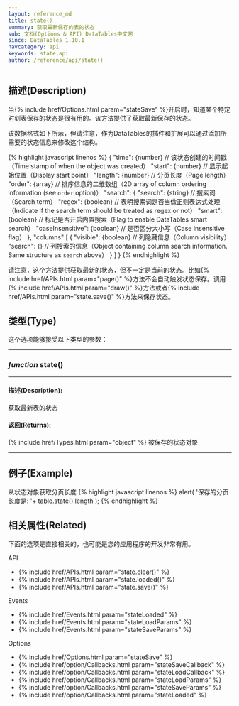 ```yaml
---
layout: reference_md
title: state()
summary: 获取最新保存的表的状态
sub: 文档(Options & API) DataTables中文网
since: DataTables 1.10.1
navcategory: api
keywords: state,api
author: /reference/api/state()
---
```



## 描述(Description)

当{% include href/Options.html param="stateSave" %}开启时，知道某个特定时刻表保存的状态是很有用的。该方法提供了获取最新保存的状态。

该数据格式如下所示，但请注意，作为DataTables的插件和扩展可以通过添加所需要的状态信息来修改这个结构。

{% highlight javascript linenos %}
{
    "time":   {number}               // 该状态创建的时间戳（Time stamp of when the object was created）
    "start":  {number}               // 显示起始位置（Display start point）
    "length": {number}               // 分页长度（Page length）
    "order":  {array}                // 排序信息的二维数组（2D array of column ordering information (see `order` option)）
    "search": {
        "search":          {string}  // 搜索词（Search term）
        "regex":           {boolean} // 表明搜索词是否当做正则表达式处理（Indicate if the search term should be treated as regex or not）
        "smart":           {boolean} // 标记是否开启内置搜索（Flag to enable DataTables smart search）
        "caseInsensitive": {boolean} // 是否区分大小写（Case insensitive flag）
    },
    "columns" [
        {
            "visible": {boolean}     // 列隐藏信息（Column visibility）
            "search":  {}            // 列搜索的信息（Object containing column search information. Same structure as `search` above）
        }
    ]
}
{% endhighlight %}

请注意，这个方法提供获取最新的状态，但不一定是当前的状态。比如{% include href/APIs.html param="page()" %}方法不会自动触发状态保存。调用{% include href/APIs.html param="draw()" %}方法或者{% include href/APIs.html param="state.save()" %}方法来保存状态。


## 类型(Type)
这个选项能够接受以下类型的参数：

---
    
### _function_ **state()**   

---

#### 描述(Description):
获取最新表的状态

#### 返回(Returns):
{% include href/Types.html param="object" %}
被保存的状态对象

--- 
    
## 例子(Example)

从状态对象获取分页长度
{% highlight javascript linenos %}
alert( '保存的分页长度是: '+ table.state().length );
{% endhighlight %}



## 相关属性(Related)
下面的选项是直接相关的，也可能是您的应用程序的开发非常有用。

API

- {% include href/APIs.html param="state.clear()" %}
- {% include href/APIs.html param="state.loaded()" %}
- {% include href/APIs.html param="state.save()" %}

Events

- {% include href/Events.html param="stateLoaded" %}
- {% include href/Events.html param="stateLoadParams" %}
- {% include href/Events.html param="stateSaveParams" %}

Options

- {% include href/Options.html param="stateSave" %}
- {% include href/option/Callbacks.html param="stateSaveCallback" %}
- {% include href/option/Callbacks.html param="stateLoadCallback" %}
- {% include href/option/Callbacks.html param="stateLoadParams" %}
- {% include href/option/Callbacks.html param="stateSaveParams" %}
- {% include href/option/Callbacks.html param="stateLoaded" %}

